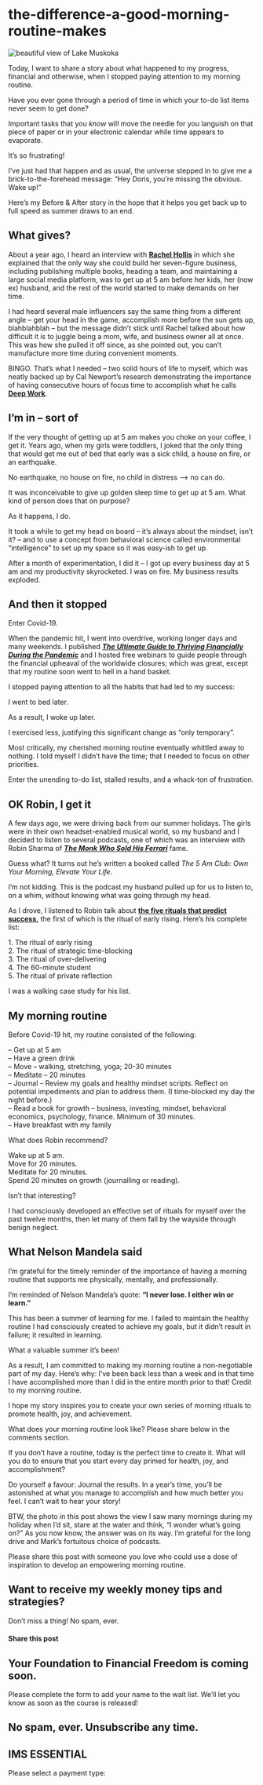 # the-difference-a-good-morning-routine-makes
![beautiful view of Lake Muskoka](https://yourfinanciallaunchpad.com/wp-content/uploads/elementor/thumbs/2020-08-19-12.30.30-scaled-qdc6covn77i5onoruu2sdv9i1d1lj94jl1hc1ccih4.jpg "2020-08-19 12.30.30")

Today, I want to share a story about what happened to my progress, financial and otherwise, when I stopped paying attention to my morning routine.

Have you ever gone through a period of time in which your to-do list items never seem to get done?

Important tasks that you *know* will move the needle for you languish on that piece of paper or in your electronic calendar while time appears to evaporate.

It’s so frustrating!

I’ve just had that happen and as usual, the universe stepped in to give me a brick-to-the-forehead message: “Hey Doris, you’re missing the obvious. Wake up!”

Here’s my Before & After story in the hope that it helps you get back up to full speed as summer draws to an end.

## What gives?

About a year ago, I heard an interview with **[Rachel Hollis](https://starttoday.com/blogs/lifestyle/my-morning-routine-by-rachel-hollis)** in which she explained that the only way she could build her seven-figure business, including publishing multiple books, heading a team, and maintaining a large social media platform, was to get up at 5 am before her kids, her (now ex) husband, and the rest of the world started to make demands on her time.

I had heard several male influencers say the same thing from a different angle – get your head in the game, accomplish more before the sun gets up, blahblahblah – but the message didn’t stick until Rachel talked about how difficult it is to juggle being a mom, wife, and business owner all at once. This was how she pulled it off since, as she pointed out, you can’t manufacture more time during convenient moments.

BINGO. That’s what I needed – two solid hours of life to myself, which was neatly backed up by Cal Newport’s research demonstrating the importance of having consecutive hours of focus time to accomplish what he calls **[Deep Work](https://www.calnewport.com/books/)**.

## I’m in – sort of

If the very thought of getting up at 5 am makes you choke on your coffee, I get it. Years ago, when my girls were toddlers, I joked that the only thing that would get me out of bed that early was a sick child, a house on fire, or an earthquake.

No earthquake, no house on fire, no child in distress —> no can do.

It was inconceivable to give up golden sleep time to get up at 5 am. What kind of person does that on purpose?

As it happens, I do.

It took a while to get my head on board – it’s always about the mindset, isn’t it? – and to use a concept from behavioral science called environmental “intelligence” to set up my space so it was easy-ish to get up.

After a month of experimentation, I did it – I got up every business day at 5 am and my productivity skyrocketed. I was on fire. My business results exploded.

## And then it stopped

Enter Covid-19.

When the pandemic hit, I went into overdrive, working longer days and many weekends. I published ***[The Ultimate Guide to Thriving Financially During the Pandemic](https://ultimateguides.yourfinanciallaunchpad.com/thriving-during-the-pandemic)*** and I hosted free webinars to guide people through the financial upheaval of the worldwide closures; which was great, except that my routine soon went to hell in a hand basket.

I stopped paying attention to all the habits that had led to my success:

I went to bed later.

As a result, I woke up later.

I exercised less, justifying this significant change as “only temporary”.

Most critically, my cherished morning routine eventually whittled away to nothing. I told myself I didn’t have the time; that I needed to focus on other priorities.

Enter the unending to-do list, stalled results, and a whack-ton of frustration.

## OK Robin, I get it

A few days ago, we were driving back from our summer holidays. The girls were in their own headset-enabled musical world, so my husband and I decided to listen to several podcasts, one of which was an interview with Robin Sharma of ***[The Monk Who Sold His Ferrari](https://www.robinsharma.com/book/the-monk-who-sold-his-ferrari)*** fame.

Guess what? It turns out he’s written a booked called *The 5 Am Club: Own Your Morning, Elevate Your Life*.

I’m not kidding. This is the podcast my husband pulled up for us to listen to, on a whim, without knowing what was going through my head.

As I drove, I listened to Robin talk about **[the five rituals that predict success](https://www.youtube.com/watch?v=LxXZ-7W1dBM),** the first of which is the ritual of early rising. Here’s his complete list:

1\. The ritual of early rising  
2\. The ritual of strategic time-blocking  
3\. The ritual of over-delivering  
4\. The 60-minute student  
5\. The ritual of private reflection

I was a walking case study for his list.

## My morning routine

Before Covid-19 hit, my routine consisted of the following:

– Get up at 5 am  
– Have a green drink  
– Move – walking, stretching, yoga; 20-30 minutes  
– Meditate – 20 minutes  
– Journal – Review my goals and healthy mindset scripts. Reflect on potential impediments and plan to address them. (I time-blocked my day the night before.)  
– Read a book for growth – business, investing, mindset, behavioral economics, psychology, finance. Minimum of 30 minutes.  
– Have breakfast with my family

What does Robin recommend?

Wake up at 5 am.  
Move for 20 minutes.  
Meditate for 20 minutes.  
Spend 20 minutes on growth (journalling or reading).

Isn’t that interesting?

I had consciously developed an effective set of rituals for myself over the past twelve months, then let many of them fall by the wayside through benign neglect.

## What Nelson Mandela said

I’m grateful for the timely reminder of the importance of having a morning routine that supports me physically, mentally, and professionally.

I’m reminded of Nelson Mandela’s quote: **“I never lose. I either win or learn.”**

This has been a summer of learning for me. I failed to maintain the healthy routine I had consciously created to achieve my goals, but it didn’t result in failure; it resulted in learning.

What a valuable summer it’s been!

As a result, I am committed to making my morning routine a non-negotiable part of my day. Here’s why: I’ve been back less than a week and in that time I have accomplished more than I did in the entire month prior to that! Credit to my morning routine.

I hope my story inspires you to create your own series of morning rituals to promote health, joy, and achievement.

What does your morning routine look like? Please share below in the comments section.

If you don’t have a routine, today is the perfect time to create it. What will you do to ensure that you start every day primed for health, joy, and accomplishment?

Do yourself a favour: Journal the results. In a year’s time, you’ll be astonished at what you manage to accomplish and how much better you feel. I can’t wait to hear your story!

BTW, the photo in this post shows the view I saw many mornings during my holiday when I’d sit, stare at the water and think, “I wonder what’s going on?” As you now know, the answer was on its way. I’m grateful for the long drive and Mark’s fortuitous choice of podcasts.

Please share this post with someone you love who could use a dose of inspiration to develop an empowering morning routine.

## Want to receive my weekly money tips and strategies?

Don’t miss a thing! No spam, ever.

#### Share this post

## Your Foundation to Financial Freedom is coming soon.

Please complete the form to add your name to the wait list. We’ll let you know as soon as the course is released!

## No spam, ever. Unsubscribe any time.

## IMS ESSENTIAL

Please select a payment type:
